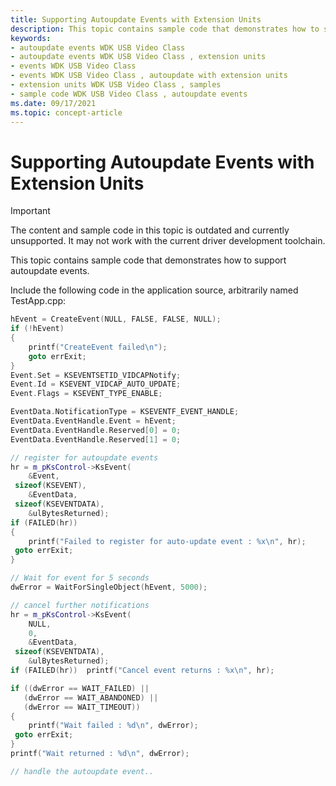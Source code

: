 ```yaml
---
title: Supporting Autoupdate Events with Extension Units
description: This topic contains sample code that demonstrates how to support autoupdate events.
keywords:
- autoupdate events WDK USB Video Class
- autoupdate events WDK USB Video Class , extension units
- events WDK USB Video Class
- events WDK USB Video Class , autoupdate with extension units
- extension units WDK USB Video Class , samples
- sample code WDK USB Video Class , autoupdate events
ms.date: 09/17/2021
ms.topic: concept-article
---
```


# Supporting Autoupdate Events with Extension Units

> [!IMPORTANT]
> The content and sample code in this topic is outdated and currently unsupported. It may not work with the current driver development toolchain.

This topic contains sample code that demonstrates how to support autoupdate events.

Include the following code in the application source, arbitrarily named TestApp.cpp:

```cpp
hEvent = CreateEvent(NULL, FALSE, FALSE, NULL);
if (!hEvent)
{
    printf("CreateEvent failed\n");
    goto errExit;
}
Event.Set = KSEVENTSETID_VIDCAPNotify;
Event.Id = KSEVENT_VIDCAP_AUTO_UPDATE;
Event.Flags = KSEVENT_TYPE_ENABLE;

EventData.NotificationType = KSEVENTF_EVENT_HANDLE;
EventData.EventHandle.Event = hEvent;
EventData.EventHandle.Reserved[0] = 0;
EventData.EventHandle.Reserved[1] = 0;

// register for autoupdate events
hr = m_pKsControl->KsEvent(
    &Event, 
 sizeof(KSEVENT), 
    &EventData, 
 sizeof(KSEVENTDATA), 
    &ulBytesReturned);
if (FAILED(hr))
{
    printf("Failed to register for auto-update event : %x\n", hr);
 goto errExit;
}

// Wait for event for 5 seconds 
dwError = WaitForSingleObject(hEvent, 5000);

// cancel further notifications
hr = m_pKsControl->KsEvent(
    NULL, 
    0, 
    &EventData, 
 sizeof(KSEVENTDATA), 
    &ulBytesReturned);
if (FAILED(hr))  printf("Cancel event returns : %x\n", hr);

if ((dwError == WAIT_FAILED) || 
   (dwError == WAIT_ABANDONED) ||
   (dwError == WAIT_TIMEOUT))
{
    printf("Wait failed : %d\n", dwError);
 goto errExit;
} 
printf("Wait returned : %d\n", dwError);

// handle the autoupdate event..
```
